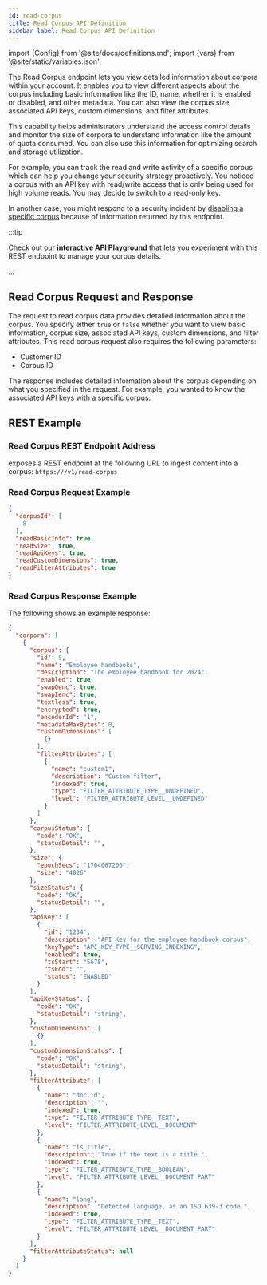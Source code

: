 ```yaml
---
id: read-corpus
title: Read Corpus API Definition
sidebar_label: Read Corpus API Definition
---
```


import {Config} from '@site/docs/definitions.md';
import {vars} from '@site/static/variables.json';

The Read Corpus endpoint lets you view detailed information about corpora 
within your account. It enables you to view different aspects about the corpus 
including basic information like the ID, name, whether it is enabled or 
disabled, and other metadata. You can also view the corpus size, associated 
API keys, custom dimensions, and filter attributes.

This capability helps administrators understand the access control details and 
monitor the size of corpora to understand information like the amount of quota 
consumed. You can also use this information for optimizing 
search and storage utilization. 

For example, you can track the read and write activity of a specific corpus 
which can help you change your security strategy proactively. You noticed a 
corpus with an API key with read/write access that is only being used for high 
volume reads. You may decide to switch to a read-only key.

In another case, you might respond to a security incident by [disabling a specific corpus](/docs/api-reference/admin-apis/corpus/update-corpus-enablement) 
because of information returned by this endpoint.

:::tip

Check out our [**interactive API Playground**](/docs/rest-api/read-corpus) that lets you experiment with this 
REST endpoint to manage your corpus details.

:::

## Read Corpus Request and Response

The request to read corpus data provides detailed information about the corpus.
You specify either `true` or `false` whether you want to view basic 
information, corpus size, associated API keys, custom dimensions, and filter 
attributes. This read corpus request also requires the following parameters:

* Customer ID
* Corpus ID

The response includes detailed information about the corpus depending on what 
you specified in the request. For example, you wanted to know the associated 
API keys with a specific corpus.

## REST Example

### Read Corpus REST Endpoint Address

<Config v="names.product"/> exposes a REST endpoint at the following URL
to ingest content into a corpus:
<code>https://<Config v="domains.rest.admin"/>/v1/read-corpus</code>

### Read Corpus Request Example

```json
{
  "corpusId": [
    8
  ],
  "readBasicInfo": true,
  "readSize": true,
  "readApiKeys": true,
  "readCustomDimensions": true,
  "readFilterAttributes": true
}
```

### Read Corpus Response Example

The following shows an example response:

```json
{
  "corpora": [
    {
      "corpus": {
        "id": 5,
        "name": "Employee handbooks",
        "description": "The employee handbook for 2024",
        "enabled": true,
        "swapQenc": true,
        "swapIenc": true,
        "textless": true,
        "encrypted": true,
        "encoderId": "1",
        "metadataMaxBytes": 0,
        "customDimensions": [
          {}
        ],
        "filterAttributes": [
          {
            "name": "custom1",
            "description": "Custom filter",
            "indexed": true,
            "type": "FILTER_ATTRIBUTE_TYPE__UNDEFINED",
            "level": "FILTER_ATTRIBUTE_LEVEL__UNDEFINED"
          }
        ]
      },
      "corpusStatus": {
        "code": "OK",
        "statusDetail": "",
      },
      "size": {
        "epochSecs": "1704067200",
        "size": "4026"
      },
      "sizeStatus": {
        "code": "OK",
        "statusDetail": "",
      },
      "apiKey": [
        {
          "id": "1234",
          "description": "API Key for the employee handbook corpus",
          "keyType": "API_KEY_TYPE__SERVING_INDEXING",
          "enabled": true,
          "tsStart": "5678",
          "tsEnd": "",
          "status": "ENABLED"
        }
      ],
      "apiKeyStatus": {
        "code": "OK",
        "statusDetail": "string",
      },
      "customDimension": [
        {}
      ],
      "customDimensionStatus": {
        "code": "OK",
        "statusDetail": "string",
      },
      "filterAttribute": [
        {
          "name": "doc.id",
          "description": "",
          "indexed": true,
          "type": "FILTER_ATTRIBUTE_TYPE__TEXT",
          "level": "FILTER_ATTRIBUTE_LEVEL__DOCUMENT"
        },
        {
          "name": "is_title",
          "description": "True if the text is a title.",
          "indexed": true,
          "type": "FILTER_ATTRIBUTE_TYPE__BOOLEAN",
          "level": "FILTER_ATTRIBUTE_LEVEL__DOCUMENT_PART"
        },
        {
          "name": "lang",
          "description": "Detected language, as an ISO 639-3 code.",
          "indexed": true,
          "type": "FILTER_ATTRIBUTE_TYPE__TEXT",
          "level": "FILTER_ATTRIBUTE_LEVEL__DOCUMENT_PART"
        }
      ],
      "filterAttributeStatus": null
    }
  ]
}
```